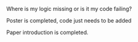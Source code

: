 Where is my logic missing or is it my code failing? 

Poster is completed, code just needs to be added

Paper introduction is completed. 